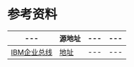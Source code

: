 # 参考资料

---|源地址|---|---
---|---|---|---
[IBM企业总线](./ESB_Architecture.pdf) |[地址][ibmESB_Architecture]|---|---

[ibmESB_Architecture]: ftp://public.dhe.ibm.com/la/documents/developerworks/ssa/event_pdf/descubriendo/02_ESB_Architecture.pdf
